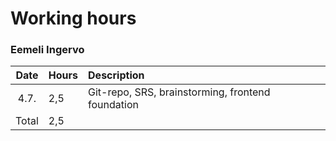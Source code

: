 # Working hours
### Eemeli Ingervo

| Date | Hours | Description |
| :----: | :----- | :----- |
| 4.7. | 2,5 | Git-repo, SRS, brainstorming, frontend foundation |
| Total | 2,5 | |
